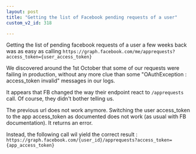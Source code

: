 ```yaml
---
layout: post
title: "Getting the list of Facebook pending requests of a user"
custom_v2_id: 318

---
```


Getting the list of pending facebook requests of a user a few weeks back was
as easy as calling `https://graph.facebook.com/me/apprequests?access_token={user_access_token}`

We discovered around the 1st October that some of our requests were failing in
production, without any more clue than some "OAuthException : access_token
invalid" messages in our logs.

It appears that FB changed the way their endpoint react to `/apprequests`
call. Of course, they didn't bother telling us.

The previous url does not work anymore. Switching the user access_token to the
app access_token as documented does not work (as usual with FB documentation).
It returns an error.

Instead, the following call wil yield the correct result : `https://graph.facebook.com/{user_id}/apprequests?access_token={app_access_token}`
